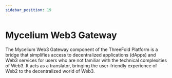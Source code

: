 ```yaml
---
sidebar_position: 19
---
```


# Mycelium Web3 Gateway

The Mycelium Web3 Gateway component of the ThreeFold Platform is a bridge that simplifies access to decentralized applications (dApps) and Web3 services for users who are not familiar with the technical complexities of Web3. It acts as a translator, bringing the user-friendly experience of Web2 to the decentralized world of Web3.